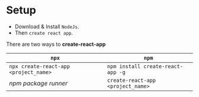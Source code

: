 #   Setup

-   Download & Install `NodeJs`.
-   Then `create react app`. 

There are two ways to **create-react-app**

| `npx`      | `npm` |
| ----------- | ----------- |
| `npx create-react-app <project_name>` | `npm install create-react-app -g`|
| *npm package runner*   | `create-react-app <project_name>`|
